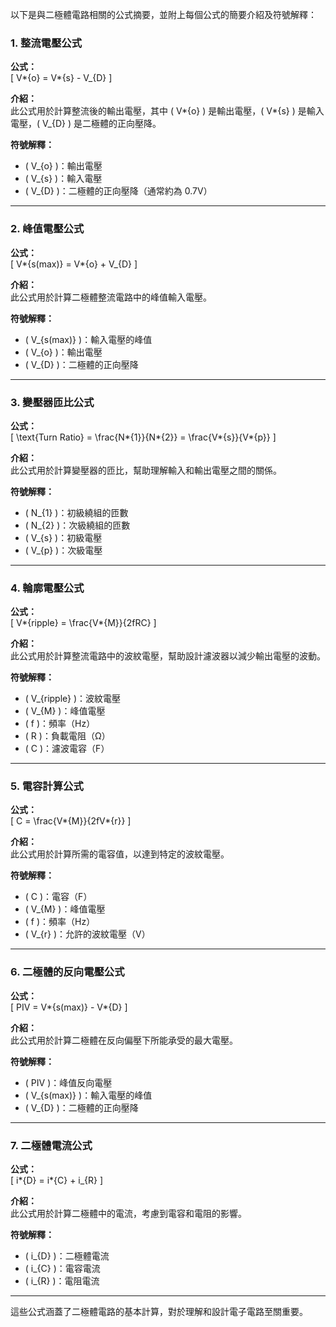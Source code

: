 以下是與二極體電路相關的公式摘要，並附上每個公式的簡要介紹及符號解釋：

### 1. 整流電壓公式

**公式：**  
\[ V*{o} = V*{s} - V\_{D} \]

**介紹：**  
此公式用於計算整流後的輸出電壓，其中 \( V*{o} \) 是輸出電壓，\( V*{s} \) 是輸入電壓，\( V\_{D} \) 是二極體的正向壓降。

**符號解釋：**

- \( V\_{o} \)：輸出電壓
- \( V\_{s} \)：輸入電壓
- \( V\_{D} \)：二極體的正向壓降（通常約為 0.7V）

---

### 2. 峰值電壓公式

**公式：**  
\[ V*{s(max)} = V*{o} + V\_{D} \]

**介紹：**  
此公式用於計算二極體整流電路中的峰值輸入電壓。

**符號解釋：**

- \( V\_{s(max)} \)：輸入電壓的峰值
- \( V\_{o} \)：輸出電壓
- \( V\_{D} \)：二極體的正向壓降

---

### 3. 變壓器匝比公式

**公式：**  
\[ \text{Turn Ratio} = \frac{N*{1}}{N*{2}} = \frac{V*{s}}{V*{p}} \]

**介紹：**  
此公式用於計算變壓器的匝比，幫助理解輸入和輸出電壓之間的關係。

**符號解釋：**

- \( N\_{1} \)：初級繞組的匝數
- \( N\_{2} \)：次級繞組的匝數
- \( V\_{s} \)：初級電壓
- \( V\_{p} \)：次級電壓

---

### 4. 輪廓電壓公式

**公式：**  
\[ V*{ripple} = \frac{V*{M}}{2fRC} \]

**介紹：**  
此公式用於計算整流電路中的波紋電壓，幫助設計濾波器以減少輸出電壓的波動。

**符號解釋：**

- \( V\_{ripple} \)：波紋電壓
- \( V\_{M} \)：峰值電壓
- \( f \)：頻率（Hz）
- \( R \)：負載電阻（Ω）
- \( C \)：濾波電容（F）

---

### 5. 電容計算公式

**公式：**  
\[ C = \frac{V*{M}}{2fV*{r}} \]

**介紹：**  
此公式用於計算所需的電容值，以達到特定的波紋電壓。

**符號解釋：**

- \( C \)：電容（F）
- \( V\_{M} \)：峰值電壓
- \( f \)：頻率（Hz）
- \( V\_{r} \)：允許的波紋電壓（V）

---

### 6. 二極體的反向電壓公式

**公式：**  
\[ PIV = V*{s(max)} - V*{D} \]

**介紹：**  
此公式用於計算二極體在反向偏壓下所能承受的最大電壓。

**符號解釋：**

- \( PIV \)：峰值反向電壓
- \( V\_{s(max)} \)：輸入電壓的峰值
- \( V\_{D} \)：二極體的正向壓降

---

### 7. 二極體電流公式

**公式：**  
\[ i*{D} = i*{C} + i\_{R} \]

**介紹：**  
此公式用於計算二極體中的電流，考慮到電容和電阻的影響。

**符號解釋：**

- \( i\_{D} \)：二極體電流
- \( i\_{C} \)：電容電流
- \( i\_{R} \)：電阻電流

---

這些公式涵蓋了二極體電路的基本計算，對於理解和設計電子電路至關重要。
